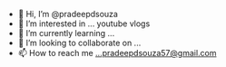 - 👋 Hi, I’m @pradeepdsouza
- 👀 I’m interested in ... youtube vlogs
- 🌱 I’m currently learning ...
- 💞️ I’m looking to collaborate on ...
- 📫 How to reach me ...pradeepdsouza57@gmail.com

<!---
pradeepdsouza/pradeepdsouza is a ✨ special ✨ repository because its `README.md` (this file) appears on your GitHub profile.
You can click the Preview link to take a look at your changes.
--->
